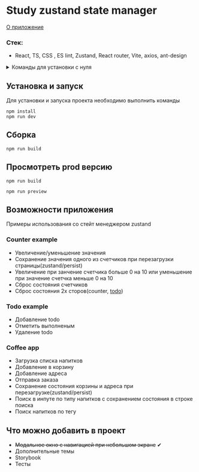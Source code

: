 # Study zustand state manager

[О приложение](#возможности-приложения)

### Стек:

- React, TS, CSS , ES lint, Zustand, React router, Vite, axios, ant-design

<details>
<summary>Команды для установки с нуля</summary>

### Vite

```
npm create vite@latest
```

### Zustand, React Router, Axios

```
npm install zustand react-router axios
```

### Ant-design

```
npm install antd --save
```

Патч для использования с react 19. (если не пофиксили)

```
npm install @ant-design/v5-patch-for-react-19 --save
```

</details>

## Установка и запуск

Для установки и запуска проекта необходимо выполнить команды

```
npm install
npm run dev
```

## Сборка

```
npm run build
```

## Просмотреть prod версию

```
npm run build
```

```
npm run preview
```

## Возможности приложения

Примеры использования со стейт менеджером zustand

### Counter example

- Увеличение/уменьшение значения
- Сохранение значения одного из счетчиков при перезагрузки страницы(zustand/persist)
- Увеличение при занчение счетчика больше 0 на 10 или уменьшение при значение счетчка меньше 0 на 10
- Сброс состояния счетчиков
- Сброс состояния 2х сторов(counter, [todo](#todo-example))

### Todo example

- Добавление todo
- Отметить выполненым
- Удаление todo

### Coffee app

- Загрузка списка напитков
- Добавление в корзину
- Добавление адреса
- Отправка заказа
- Сохранение состояния корзины и адреса при перезагрузке(zustand/persist)
- Поиск в инпуте по типу напитков с сохранением состояния в строке поиска
- Поиск напитков по тегу

## Что можно добавить в проект

- ~~Модальное окно с навигацией при небольшом экране~~ ✔
- Дополнительные темы
- Storybook
- Тесты
